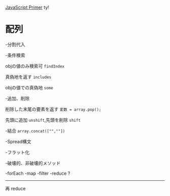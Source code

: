 [JavaScript Primer](https://jsprimer.net/basic/array/)
ty!
 
 
 
# 配列



-分割代入

-条件検索

  objの値のみ検索可 `findIndex`
  
  真偽地を返す `includes`
  
  objの値での真偽地 `some`
  
-追加、削除

  削除した末尾の要素を返す `変数 = array.pop();`
  
  先頭に追加 `unshift`,先頭を削除 `shift`
  
-結合 `array.concat(["",""])`

-Spread構文

-フラット化

-破壊的、非破壊的メソッド

-forEach  -map  -filter   -reduce ?


___
再 reduce
